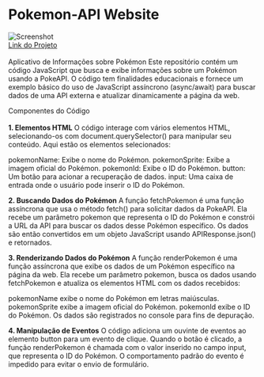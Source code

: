 # Pokemon-API Website
![Screenshot](https://i.imgur.com/FWQpm48.png)<br>
<a href="https://desafio-pokemon-api.vercel.app/">Link do Projeto</a><br><br>
Aplicativo de Informações sobre Pokémon
Este repositório contém um código JavaScript que busca e exibe informações sobre um Pokémon usando a PokeAPI. O código tem finalidades educacionais e fornece um exemplo básico do uso de JavaScript assíncrono (async/await) para buscar dados de uma API externa e atualizar dinamicamente a página da web.

Componentes do Código<br><br>
<b>1. Elementos HTML</b>
O código interage com vários elementos HTML, selecionando-os com document.querySelector() para manipular seu conteúdo. Aqui estão os elementos selecionados:

pokemonName: Exibe o nome do Pokémon.
pokemonSprite: Exibe a imagem oficial do Pokémon.
pokemonId: Exibe o ID do Pokémon.
button: Um botão para acionar a recuperação de dados.
input: Uma caixa de entrada onde o usuário pode inserir o ID do Pokémon.

<b>2. Buscando Dados do Pokémon</b>
A função fetchPokemon é uma função assíncrona que usa o método fetch() para solicitar dados da PokeAPI. Ela recebe um parâmetro pokemon que representa o ID do Pokémon e constrói a URL da API para buscar os dados desse Pokémon específico. Os dados são então convertidos em um objeto JavaScript usando APIResponse.json() e retornados.

<b>3. Renderizando Dados do Pokémon</b>
A função renderPokemon é uma função assíncrona que exibe os dados de um Pokémon específico na página da web. Ela recebe um parâmetro pokemon, busca os dados usando fetchPokemon e atualiza os elementos HTML com os dados recebidos:

pokemonName exibe o nome do Pokémon em letras maiúsculas.
pokemonSprite exibe a imagem oficial do Pokémon.
pokemonId exibe o ID do Pokémon.
Os dados são registrados no console para fins de depuração.

<b>4. Manipulação de Eventos</b>
O código adiciona um ouvinte de eventos ao elemento button para um evento de clique. Quando o botão é clicado, a função renderPokemon é chamada com o valor inserido no campo input, que representa o ID do Pokémon. O comportamento padrão do evento é impedido para evitar o envio de formulário.
